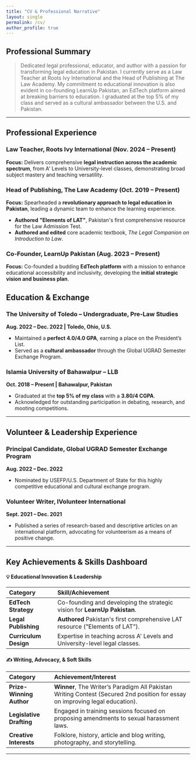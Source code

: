 ```yaml
---
title: "CV & Professional Narrative"
layout: single
permalink: /cv/
author_profile: true
---
```


## Professional Summary

> Dedicated legal professional, educator, and author with a passion for transforming legal education in Pakistan. I currently serve as a Law Teacher at Roots Ivy International and the Head of Publishing at The Law Academy. My commitment to educational innovation is also evident in co-founding LearnUp Pakistan, an EdTech platform aimed at breaking barriers to education. I graduated at the top 5% of my class and served as a cultural ambassador between the U.S. and Pakistan.

***

## Professional Experience

### Law Teacher, Roots Ivy International (Nov. 2024 – Present)
**Focus:** Delivers comprehensive **legal instruction across the academic spectrum**, from A' Levels to University-level classes, demonstrating broad subject mastery and teaching versatility.

### Head of Publishing, The Law Academy (Oct. 2019 – Present)
**Focus:** Spearheaded a **revolutionary approach to legal education in Pakistan**, leading a dynamic team to enhance the learning experience.
* **Authored** **"Elements of LAT"**, Pakistan's first comprehensive resource for the Law Admission Test.
* **Authored and edited** core academic textbook, *The Legal Companion on Introduction to Law*.

### Co-Founder, LearnUp Pakistan (Aug. 2023 – Present)
**Focus:** Co-founded a budding **EdTech platform** with a mission to enhance educational accessibility and inclusivity, developing the **initial strategic vision and business plan**.

## Education & Exchange

### The University of Toledo – Undergraduate, Pre-Law Studies
**Aug. 2022 – Dec. 2022 | Toledo, Ohio, U.S.**
* Maintained a **perfect 4.0/4.0 GPA**, earning a place on the President’s List.
* Served as a **cultural ambassador** through the Global UGRAD Semester Exchange Program.

### Islamia University of Bahawalpur – LLB
**Oct. 2018 – Present | Bahawalpur, Pakistan**
* Graduated at the **top 5% of my class** with a **3.80/4 CGPA**.
* Acknowledged for outstanding participation in debating, research, and mooting competitions.

***

## Volunteer & Leadership Experience

### Principal Candidate, Global UGRAD Semester Exchange Program
**Aug. 2022 – Dec. 2022**
* Nominated by USEFP/U.S. Department of State for this highly competitive educational and cultural exchange program.

### Volunteer Writer, IVolunteer International
**Sept. 2021 – Dec. 2021**
* Published a series of research-based and descriptive articles on an international platform, advocating for volunteerism as a means of positive change.

***

## Key Achievements & Skills Dashboard

#### 💡 Educational Innovation & Leadership
| Category | Skill/Achievement |
| :--- | :--- |
| **EdTech Strategy** | Co-founding and developing the strategic vision for **LearnUp Pakistan**. |
| **Legal Publishing** | **Authored** Pakistan's first comprehensive LAT resource ("Elements of LAT"). |
| **Curriculum Design** | Expertise in teaching across A' Levels and University-level legal classes. |

#### ✍️ Writing, Advocacy, & Soft Skills
| Category | Achievement/Interest |
| :--- | :--- |
| **Prize-Winning Author** | **Winner**, The Writer’s Paradigm All Pakistan Writing Contest (Secured 2nd position for essay on improving legal education). |
| **Legislative Drafting** | Engaged in training sessions focused on proposing amendments to sexual harassment laws. |
| **Creative Interests** | Folklore, history, article and blog writing, photography, and storytelling. |

---
